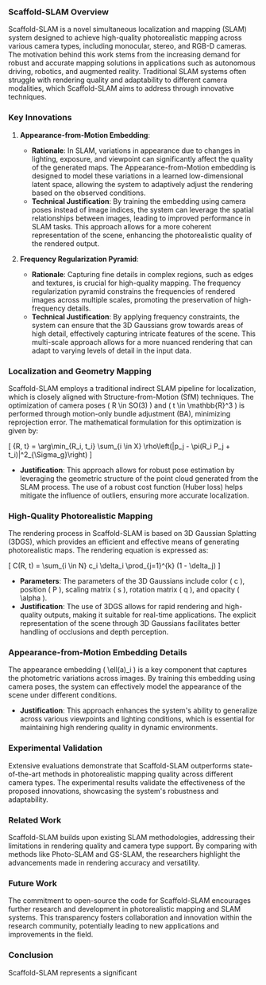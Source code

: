 ### Scaffold-SLAM Overview

Scaffold-SLAM is a novel simultaneous localization and mapping (SLAM) system designed to achieve high-quality photorealistic mapping across various camera types, including monocular, stereo, and RGB-D cameras. The motivation behind this work stems from the increasing demand for robust and accurate mapping solutions in applications such as autonomous driving, robotics, and augmented reality. Traditional SLAM systems often struggle with rendering quality and adaptability to different camera modalities, which Scaffold-SLAM aims to address through innovative techniques.

### Key Innovations

1. **Appearance-from-Motion Embedding**:
   - **Rationale**: In SLAM, variations in appearance due to changes in lighting, exposure, and viewpoint can significantly affect the quality of the generated maps. The Appearance-from-Motion embedding is designed to model these variations in a learned low-dimensional latent space, allowing the system to adaptively adjust the rendering based on the observed conditions.
   - **Technical Justification**: By training the embedding using camera poses instead of image indices, the system can leverage the spatial relationships between images, leading to improved performance in SLAM tasks. This approach allows for a more coherent representation of the scene, enhancing the photorealistic quality of the rendered output.

2. **Frequency Regularization Pyramid**:
   - **Rationale**: Capturing fine details in complex regions, such as edges and textures, is crucial for high-quality mapping. The frequency regularization pyramid constrains the frequencies of rendered images across multiple scales, promoting the preservation of high-frequency details.
   - **Technical Justification**: By applying frequency constraints, the system can ensure that the 3D Gaussians grow towards areas of high detail, effectively capturing intricate features of the scene. This multi-scale approach allows for a more nuanced rendering that can adapt to varying levels of detail in the input data.

### Localization and Geometry Mapping

Scaffold-SLAM employs a traditional indirect SLAM pipeline for localization, which is closely aligned with Structure-from-Motion (SfM) techniques. The optimization of camera poses \( R \in SO(3) \) and \( t \in \mathbb{R}^3 \) is performed through motion-only bundle adjustment (BA), minimizing reprojection error. The mathematical formulation for this optimization is given by:

\[
\{R, t\} = \arg\min_{R_i, t_i} \sum_{i \in X} \rho\left(\|p_j - \pi(R_i P_j + t_i)\|^2_{\Sigma_g}\right)
\]

- **Justification**: This approach allows for robust pose estimation by leveraging the geometric structure of the point cloud generated from the SLAM process. The use of a robust cost function (Huber loss) helps mitigate the influence of outliers, ensuring more accurate localization.

### High-Quality Photorealistic Mapping

The rendering process in Scaffold-SLAM is based on 3D Gaussian Splatting (3DGS), which provides an efficient and effective means of generating photorealistic maps. The rendering equation is expressed as:

\[
C(R, t) = \sum_{i \in N} c_i \delta_i \prod_{j=1}^{k} (1 - \delta_j)
\]

- **Parameters**: The parameters of the 3D Gaussians include color \( c \), position \( P \), scaling matrix \( s \), rotation matrix \( q \), and opacity \( \alpha \).
- **Justification**: The use of 3DGS allows for rapid rendering and high-quality outputs, making it suitable for real-time applications. The explicit representation of the scene through 3D Gaussians facilitates better handling of occlusions and depth perception.

### Appearance-from-Motion Embedding Details

The appearance embedding \( \ell(a)_i \) is a key component that captures the photometric variations across images. By training this embedding using camera poses, the system can effectively model the appearance of the scene under different conditions.

- **Justification**: This approach enhances the system's ability to generalize across various viewpoints and lighting conditions, which is essential for maintaining high rendering quality in dynamic environments.

### Experimental Validation

Extensive evaluations demonstrate that Scaffold-SLAM outperforms state-of-the-art methods in photorealistic mapping quality across different camera types. The experimental results validate the effectiveness of the proposed innovations, showcasing the system's robustness and adaptability.

### Related Work

Scaffold-SLAM builds upon existing SLAM methodologies, addressing their limitations in rendering quality and camera type support. By comparing with methods like Photo-SLAM and GS-SLAM, the researchers highlight the advancements made in rendering accuracy and versatility.

### Future Work

The commitment to open-source the code for Scaffold-SLAM encourages further research and development in photorealistic mapping and SLAM systems. This transparency fosters collaboration and innovation within the research community, potentially leading to new applications and improvements in the field.

### Conclusion

Scaffold-SLAM represents a significant